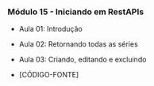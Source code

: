 ### Módulo 15 - Iniciando em RestAPIs

- Aula 01: Introdução

- Aula 02: Retornando todas as séries

- Aula 03: Criando, editando e excluindo

- [CÓDIGO-FONTE]